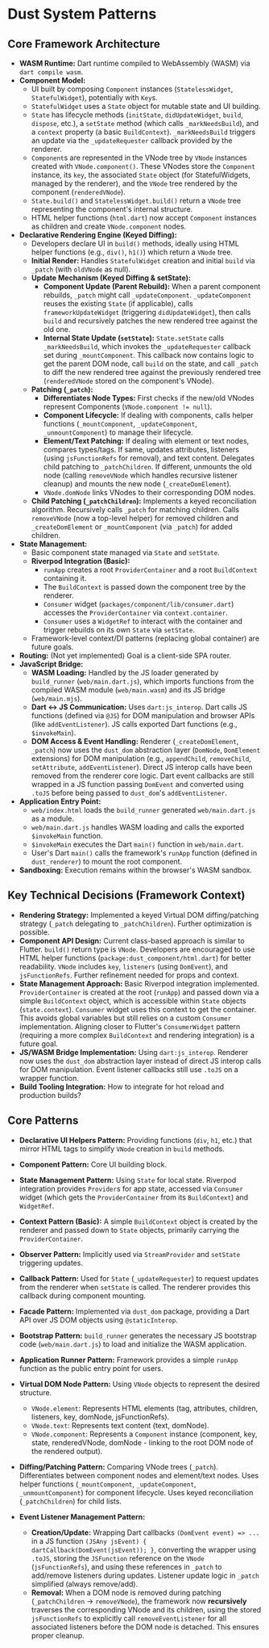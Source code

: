 # Dust System Patterns

## Core Framework Architecture

- **WASM Runtime:** Dart runtime compiled to WebAssembly (WASM) via
  `dart compile wasm`.
- **Component Model:**
  - UI built by composing `Component` instances (`StatelessWidget`,
    `StatefulWidget`), potentially with `Key`s.
  - `StatefulWidget` uses a `State` object for mutable state and UI building.
  - `State` has lifecycle methods (`initState`, `didUpdateWidget`, `build`,
    `dispose`, etc.), a `setState` method (which calls `_markNeedsBuild`), and a
    `context` property (a basic `BuildContext`). `_markNeedsBuild` triggers an
    update via the `_updateRequester` callback provided by the renderer.
  - `Component`s are represented in the VNode tree by `VNode` instances created
    with `VNode.component()`. These VNodes store the `Component` instance, its
    `key`, the associated `State` object (for StatefulWidgets, managed by the
    renderer), and the `VNode` tree rendered by the component (`renderedVNode`).
  - `State.build()` and `StatelessWidget.build()` return a `VNode` tree
    representing the component's internal structure.
  - HTML helper functions (`html.dart`) now accept `Component` instances as
    children and create `VNode.component` nodes.
- **Declarative Rendering Engine (Keyed Diffing):**
  - Developers declare UI in `build()` methods, ideally using HTML helper
    functions (e.g., `div()`, `h1()`) which return a `VNode` tree.
  - **Initial Render:** Handles `StatefulWidget` creation and initial `build`
    via `_patch` (with `oldVNode` as null).
  - **Update Mechanism (Keyed Diffing & setState):**
    - **Component Update (Parent Rebuild):** When a parent component rebuilds,
      `_patch` might call `_updateComponent`. `_updateComponent` reuses the
      existing `State` (if applicable), calls `frameworkUpdateWidget`
      (triggering `didUpdateWidget`), then calls `build` and recursively patches
      the new rendered tree against the old one.
    - **Internal State Update (`setState`):** `State.setState` calls
      `_markNeedsBuild`, which invokes the `_updateRequester` callback set
      during `_mountComponent`. This callback now contains logic to get the
      parent DOM node, call `build` on the state, and call `_patch` to diff the
      new rendered tree against the previously rendered tree (`renderedVNode`
      stored on the component's VNode).
  - **Patching (`_patch`):**
    - **Differentiates Node Types:** First checks if the new/old VNodes
      represent Components (`VNode.component != null`).
    - **Component Lifecycle:** If dealing with components, calls helper
      functions (`_mountComponent`, `_updateComponent`, `_unmountComponent`) to
      manage their lifecycle.
    - **Element/Text Patching:** If dealing with element or text nodes, compares
      types/tags. If same, updates attributes, listeners (using `jsFunctionRefs`
      for removal), and text content. Delegates child patching to
      `_patchChildren`. If different, unmounts the old node (calling
      `removeVNode` which handles recursive listener cleanup) and mounts the new
      node (`_createDomElement`).
    - `VNode.domNode` links VNodes to their corresponding DOM nodes.
  - **Child Patching (`_patchChildren`):** Implements a keyed reconciliation
    algorithm. Recursively calls `_patch` for matching children. Calls
    `removeVNode` (now a top-level helper) for removed children and
    `_createDomElement` or `_mountComponent` (via `_patch`) for added children.
- **State Management:**
  - Basic component state managed via `State` and `setState`.
  - **Riverpod Integration (Basic):**
    - `runApp` creates a root `ProviderContainer` and a root `BuildContext`
      containing it.
    - The `BuildContext` is passed down the component tree by the renderer.
    - `Consumer` widget (`packages/component/lib/consumer.dart`) accesses the
      `ProviderContainer` via `context.container`.
    - `Consumer` uses a `WidgetRef` to interact with the container and trigger
      rebuilds on its own `State` via `setState`.
  - Framework-level context/DI patterns (replacing global container) are future
    goals.
- **Routing:** (Not yet implemented) Goal is a client-side SPA router.
- **JavaScript Bridge:**
  - **WASM Loading:** Handled by the JS loader generated by `build_runner`
    (`web/main.dart.js`), which imports functions from the compiled WASM module
    (`web/main.wasm`) and its JS bridge (`web/main.mjs`).
  - **Dart <-> JS Communication:** Uses `dart:js_interop`. Dart calls JS
    functions (defined via `@JS`) for DOM manipulation and browser APIs (like
    `addEventListener`). JS calls exported Dart functions (e.g., `$invokeMain`).
  - **DOM Access & Event Handling:** Renderer (`_createDomElement`, `_patch`)
    now uses the `dust_dom` abstraction layer (`DomNode`, `DomElement`
    extensions) for DOM manipulation (e.g., `appendChild`, `removeChild`,
    `setAttribute`, `addEventListener`). Direct JS interop calls have been
    removed from the renderer core logic. Dart event callbacks are still wrapped
    in a JS function passing `DomEvent` and converted using `.toJS` before being
    passed to `dust_dom`'s `addEventListener`.
- **Application Entry Point:**
  - `web/index.html` loads the `build_runner` generated `web/main.dart.js` as a
    module.
  - `web/main.dart.js` handles WASM loading and calls the exported `$invokeMain`
    function.
  - `$invokeMain` executes the Dart `main()` function in `web/main.dart`.
  - User's Dart `main()` calls the framework's `runApp` function (defined in
    `dust_renderer`) to mount the root component.
- **Sandboxing:** Execution remains within the browser's WASM sandbox.

## Key Technical Decisions (Framework Context)

- **Rendering Strategy:** Implemented a keyed Virtual DOM diffing/patching
  strategy (`_patch` delegating to `_patchChildren`). Further optimization is
  possible.
- **Component API Design:** Current class-based approach is similar to Flutter.
  `build()` return type is `VNode`. Developers are encouraged to use HTML helper
  functions (`package:dust_component/html.dart`) for better readability. `VNode`
  includes `key`, `listeners` (using `DomEvent`), and `jsFunctionRefs`. Further
  refinement needed for props and context.
- **State Management Approach:** Basic Riverpod integration implemented.
  `ProviderContainer` is created at the root (`runApp`) and passed down via a
  simple `BuildContext` object, which is accessible within `State` objects
  (`state.context`). `Consumer` widget uses this context to get the container.
  This avoids global variables but still relies on a custom `Consumer`
  implementation. Aligning closer to Flutter's `ConsumerWidget` pattern
  (requiring a more complex `BuildContext` and rendering integration) is a
  future goal.
- **JS/WASM Bridge Implementation:** Using `dart:js_interop`. Renderer now uses
  the `dust_dom` abstraction layer instead of direct JS interop calls for DOM
  manipulation. Event listener callbacks still use `.toJS` on a wrapper
  function.
- **Build Tooling Integration:** How to integrate for hot reload and production
  builds?

## Core Patterns

- **Declarative UI Helpers Pattern:** Providing functions (`div`, `h1`, etc.)
  that mirror HTML tags to simplify `VNode` creation in `build` methods.

- **Component Pattern:** Core UI building block.
- **State Management Pattern:** Using `State` for local state. Riverpod
  integration provides `Provider`s for app state, accessed via `Consumer` widget
  (which gets the `ProviderContainer` from its `BuildContext`) and `WidgetRef`.
- **Context Pattern (Basic):** A simple `BuildContext` object is created by the
  renderer and passed down to `State` objects, primarily carrying the
  `ProviderContainer`.
- **Observer Pattern:** Implicitly used via `StreamProvider` and `setState`
  triggering updates.
- **Callback Pattern:** Used for `State` (`_updateRequester`) to request updates
  from the renderer when `setState` is called. The renderer provides this
  callback during component mounting.
- **Facade Pattern:** Implemented via `dust_dom` package, providing a Dart API
  over JS DOM objects using `@staticInterop`.
- **Bootstrap Pattern:** `build_runner` generates the necessary JS bootstrap
  code (`web/main.dart.js`) to load and initialize the WASM application.
- **Application Runner Pattern:** Framework provides a simple `runApp` function
  as the public entry point for users.
- **Virtual DOM Node Pattern:** Using `VNode` objects to represent the desired
  structure.
  - `VNode.element`: Represents HTML elements (tag, attributes, children,
    listeners, key, domNode, jsFunctionRefs).
  - `VNode.text`: Represents text content (text, domNode).
  - `VNode.component`: Represents a `Component` instance (component, key, state,
    renderedVNode, domNode - linking to the root DOM node of the rendered
    output).
- **Diffing/Patching Pattern:** Comparing VNode trees (`_patch`). Differentiates
  between component nodes and element/text nodes. Uses helper functions
  (`_mountComponent`, `_updateComponent`, `_unmountComponent`) for component
  lifecycle. Uses keyed reconciliation (`_patchChildren`) for child lists.
- **Event Listener Management Pattern:**
  - **Creation/Update:** Wrapping Dart callbacks `(DomEvent event) => ...` in a
    JS function `(JSAny jsEvent) { dartCallback(DomEvent(jsEvent)); }`,
    converting the wrapper using `.toJS`, storing the `JSFunction` reference on
    the `VNode` (`jsFunctionRefs`), and using these references in `_patch` to
    add/remove listeners during updates. Listener update logic in `_patch`
    simplified (always remove/add).
  - **Removal:** When a DOM node is removed during patching (`_patchChildren` ->
    `removeVNode`), the framework now **recursively** traverses the
    corresponding VNode and its children, using the stored `jsFunctionRefs` to
    explicitly call `removeEventListener` for all associated listeners before
    the DOM node is detached. This ensures proper cleanup.
